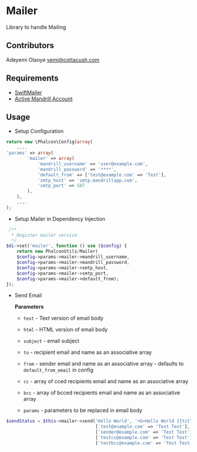 Mailer 
======
Library to handle Mailing


Contributors
------------
Adeyemi Olaoye <yemi@cottacush.com>


Requirements
------------
* [SwiftMailer](https://github.com/swiftmailer/swiftmailer)
* [Active Mandrill Account](http://mandrill.com)



Usage
-----

* Setup Configuration

```php
return new \Phalcon\Config(array(
    ....
'params' => array(
        'mailer' => array(
            'mandrill_username' => 'user@example.com',
            'mandrill_password' => '****',
            'default_from' => ['test@example.com' => 'Test'],
            'smtp_host' => 'smtp.mandrillapp.com',
            'smtp_port' => 587
        ),
    ),
    ....    
);
```

* Setup Mailer in Dependency Injection

```php
 /**
  * Register mailer service
  */
$di->set('mailer', function () use ($config) {
    return new PhalconUtils/Mailer(
    $config->params->mailer->mandrill_username,
    $config->params->mailer->mandrill_password,
    $config->params->mailer->smtp_host,
    $config->params->mailer->smtp_port,
    $config->params->mailer->default_from);
});
```


* Send Email

    **Parameters**
    
    * `text` - Text version of email body
     
    
    * `html` - HTML version of email body
    
     
    * `subject` - email subject
    
    
    * `to` - recipient email and name as an associative array
    
    
    * `from` - sender email and name as an associative array - defaults to `default_from_email` in config
    
    
    * `cc` - array of cced recipients email and name as an associative array
    
    
    * `bcc` - array of bcced recipients email and name as an associative array
    
    
    * `params` - parameters to be replaced in email body
    
    
```php
$sendStatus = $this->mailer->send('Hello World', '<b>Hello World {{title}} {{name}}</b>', 'Test Email', 
                                  ['test@example.com' => 'Test Test'],
                                  ['sender@example.com' => 'Test Test'], 
                                  ['testcc@example.com' => 'Test Test'],
                                  ['testbcc@example.com' => 'Test Test'], ['title'=> 'Mr', 'name'=> 'Test']);
```